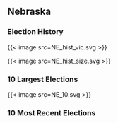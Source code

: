 ## Nebraska

### Election History
{{< image src=NE_hist_vic.svg >}}

{{< image src=NE_hist_size.svg >}}

### 10 Largest Elections
{{< image src=NE_10.svg >}}

### 10 Most Recent Elections

